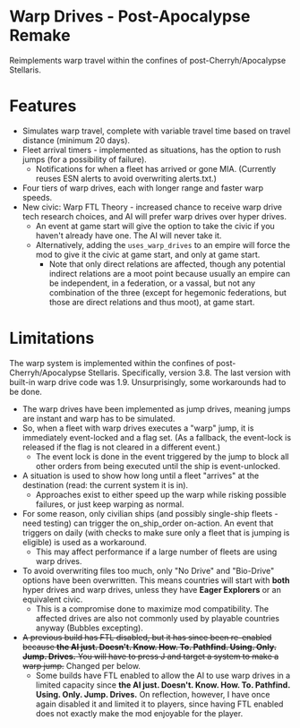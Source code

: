 # Warp Drives - Post-Apocalypse Remake
Reimplements warp travel within the confines of post-Cherryh/Apocalypse Stellaris.

# Features
* Simulates warp travel, complete with variable travel time based on travel distance (minimum 20 days).
* Fleet arrival timers - implemented as situations, has the option to rush jumps (for a possibility of failure).
    * Notifications for when a fleet has arrived or gone MIA. (Currently reuses ESN alerts to avoid overwriting alerts.txt.)
* Four tiers of warp drives, each with longer range and faster warp speeds.
* New civic: Warp FTL Theory - increased chance to receive warp drive tech research choices, and AI will prefer warp drives over hyper drives.
    * An event at game start will give the option to take the civic if you haven't already have one. The AI will never take it.
    * Alternatively, adding the `uses_warp_drives` to an empire will force the mod to give it the civic at game start, and only at game start.
        * Note that only direct relations are affected, though any potential indirect relations are a moot point because usually an empire can be independent, in a federation, or a vassal, but not any combination of the three (except for hegemonic federations, but those are direct relations and thus moot), at game start.

# Limitations
The warp system is implemented within the confines of post-Cherryh/Apocalypse Stellaris. Specifically, version 3.8. The last version with built-in warp drive code was 1.9. Unsurprisingly, some workarounds had to be done.
* The warp drives have been implemented as jump drives, meaning jumps are instant and warp has to be simulated.
* So, when a fleet with warp drives executes a "warp" jump, it is immediately event-locked and a flag set. (As a fallback, the event-lock is released if the flag is not cleared in a different event.)
    * The event lock is done in the event triggered by the jump to block all other orders from being executed until the ship is event-unlocked.
* A situation is used to show how long until a fleet "arrives" at the destination (read: the current system it is in).
    * Approaches exist to either speed up the warp while risking possible failures, or just keep warping as normal.
* For some reason, only civilian ships (and possibly single-ship fleets - need testing) can trigger the on_ship_order on-action. An event that triggers on daily (with checks to make sure only a fleet that is jumping is eligible) is used as a workaround.
    * This may affect performance if a large number of fleets are using warp drives.
* To avoid overwriting files too much, only "No Drive" and "Bio-Drive" options have been overwritten. This means countries will start with __both__ hyper drives and warp drives, unless they have __Eager Explorers__ or an equivalent civic.
    * This is a compromise done to maximize mod compatibility. The affected drives are also not commonly used by playable countries anyway (Bubbles excepting).
* ~~A previous build has FTL disabled, but it has since been re-enabled because __the AI just. Doesn't. Know. How. To. Pathfind. Using. Only. Jump. Drives.__ You will have to press J and target a system to make a  warp jump.~~ Changed per below.
    * Some builds have FTL enabled to allow the AI to use warp drives in a limited capacity since __the AI just. Doesn't. Know. How. To. Pathfind. Using. Only. Jump. Drives.__ On reflection, however, I have once again disabled it and limited it to players, since having FTL enabled does not exactly make the mod enjoyable for the player.
